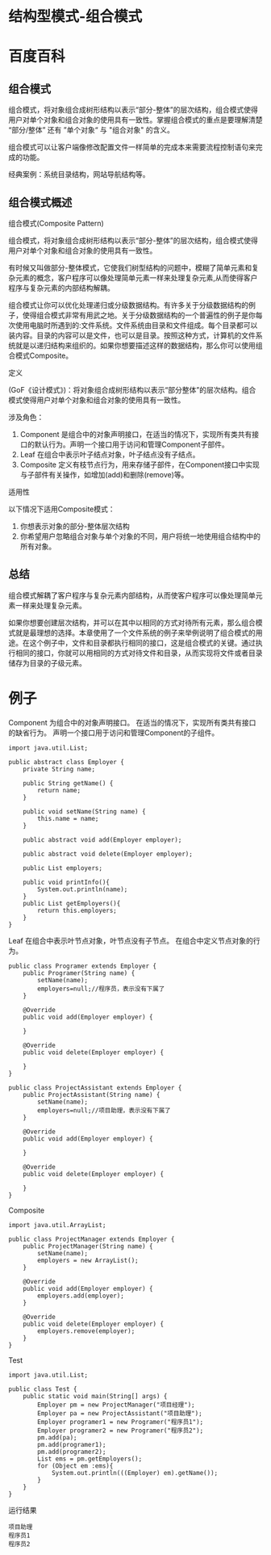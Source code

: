 # 结构型模式-组合模式


# 百度百科
## 组合模式
组合模式，将对象组合成树形结构以表示“部分-整体”的层次结构，组合模式使得用户对单个对象和组合对象的使用具有一致性。掌握组合模式的重点是要理解清楚 “部分/整体” 还有 ”单个对象“ 与 "组合对象" 的含义。

组合模式可以让客户端像修改配置文件一样简单的完成本来需要流程控制语句来完成的功能。

经典案例：系统目录结构，网站导航结构等。

## 组合模式概述
组合模式(Composite Pattern)

组合模式，将对象组合成树形结构以表示“部分-整体”的层次结构，组合模式使得用户对单个对象和组合对象的使用具有一致性。

有时候又叫做部分-整体模式，它使我们树型结构的问题中，模糊了简单元素和复杂元素的概念，客户程序可以像处理简单元素一样来处理复杂元素,从而使得客户程序与复杂元素的内部结构解耦。

组合模式让你可以优化处理递归或分级数据结构。有许多关于分级数据结构的例子，使得组合模式非常有用武之地。关于分级数据结构的一个普遍性的例子是你每次使用电脑时所遇到的:文件系统。文件系统由目录和文件组成。每个目录都可以装内容。目录的内容可以是文件，也可以是目录。按照这种方式，计算机的文件系统就是以递归结构来组织的。如果你想要描述这样的数据结构，那么你可以使用组合模式Composite。

定义

(GoF《设计模式》)：将对象组合成树形结构以表示“部分整体”的层次结构。组合模式使得用户对单个对象和组合对象的使用具有一致性。

涉及角色：

 1. Component 是组合中的对象声明接口，在适当的情况下，实现所有类共有接口的默认行为。声明一个接口用于访问和管理Component子部件。
 2. Leaf 在组合中表示叶子结点对象，叶子结点没有子结点。
 3. Composite 定义有枝节点行为，用来存储子部件，在Component接口中实现与子部件有关操作，如增加(add)和删除(remove)等。

适用性

以下情况下适用Composite模式：

 1. 你想表示对象的部分-整体层次结构
 2. 你希望用户忽略组合对象与单个对象的不同，用户将统一地使用组合结构中的所有对象。

## 总结
组合模式解耦了客户程序与复杂元素内部结构，从而使客户程序可以像处理简单元素一样来处理复杂元素。

如果你想要创建层次结构，并可以在其中以相同的方式对待所有元素，那么组合模式就是最理想的选择。本章使用了一个文件系统的例子来举例说明了组合模式的用途。在这个例子中，文件和目录都执行相同的接口，这是组合模式的关键。通过执行相同的接口，你就可以用相同的方式对待文件和目录，从而实现将文件或者目录储存为目录的子级元素。

# 例子
Component
为组合中的对象声明接口。
在适当的情况下，实现所有类共有接口的缺省行为。
声明一个接口用于访问和管理Component的子组件。
```
import java.util.List;

public abstract class Employer {
    private String name;

    public String getName() {
        return name;
    }

    public void setName(String name) {
        this.name = name;
    }

    public abstract void add(Employer employer);

    public abstract void delete(Employer employer);

    public List employers;

    public void printInfo(){
        System.out.println(name);
    }
    public List getEmployers(){
        return this.employers;
    }
}
```
Leaf
在组合中表示叶节点对象，叶节点没有子节点。
在组合中定义节点对象的行为。
```
public class Programer extends Employer {
    public Programer(String name) {
        setName(name);
        employers=null;//程序员，表示没有下属了
    }

    @Override
    public void add(Employer employer) {

    }

    @Override
    public void delete(Employer employer) {

    }
}
```
```
public class ProjectAssistant extends Employer {
    public ProjectAssistant(String name) {
        setName(name);
        employers=null;//项目助理，表示没有下属了
    }

    @Override
    public void add(Employer employer) {

    }

    @Override
    public void delete(Employer employer) {

    }
}
```
Composite
```
import java.util.ArrayList;

public class ProjectManager extends Employer {
    public ProjectManager(String name) {
        setName(name);
        employers = new ArrayList();
    }

    @Override
    public void add(Employer employer) {
        employers.add(employer);
    }

    @Override
    public void delete(Employer employer) {
        employers.remove(employer);
    }
}
```
Test
```
import java.util.List;

public class Test {
    public static void main(String[] args) {
        Employer pm = new ProjectManager("项目经理");
        Employer pa = new ProjectAssistant("项目助理");
        Employer programer1 = new Programer("程序员1");
        Employer programer2 = new Programer("程序员2");
        pm.add(pa);
        pm.add(programer1);
        pm.add(programer2);
        List ems = pm.getEmployers();
        for (Object em :ems){
            System.out.println(((Employer) em).getName());
        }
    }
}
```

运行结果
```
项目助理
程序员1
程序员2
```
